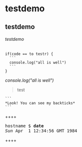 # testdemo
## testdemo
###### testdemo
````
if(code == to testr) {
  ```
  console.log("all is well")
  ```
}
````
 *console.log("all is well")*
 > test

````
```
*Look! You can see my backticks*
```
````

++++
<pre data-type="programlisting">hostname $ <strong>date</strong>
<em>Sun</em> Apr  1 12:34:56 GMT 1984</pre>
++++
